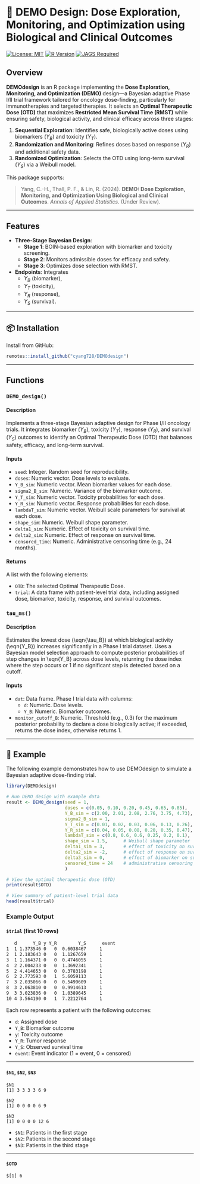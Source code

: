 
# **💊 DEMO Design: Dose Exploration, Monitoring, and Optimization using Biological and Clinical Outcomes**

<!-- badges: start -->
[![License: MIT](https://img.shields.io/badge/License-MIT-yellow.svg)](https://opensource.org/licenses/MIT)
[![R Version](https://img.shields.io/badge/R->=4.2-blue)](https://cran.r-project.org/)
[![JAGS Required](https://img.shields.io/badge/JAGS-Required-red)](http://mcmc-jags.sourceforge.net/)
<!-- badges: end -->

## Overview

**DEMOdesign** is an R package implementing the **Dose Exploration, Monitoring, and Optimization (DEMO)** design—a Bayesian adaptive Phase I/II trial framework tailored for oncology dose-finding, particularly for immunotherapies and targeted therapies. It selects an **Optimal Therapeutic Dose (OTD)** that maximizes **Restricted Mean Survival Time (RMST)** while ensuring safety, biological activity, and clinical efficacy across three stages:

1. **Sequential Exploration**: Identifies safe, biologically active doses using biomarkers ($Y_B$) and toxicity ($Y_T$).
2. **Randomization and Monitoring**: Refines doses based on response ($Y_R$) and additional safety data.
3. **Randomized Optimization**: Selects the OTD using long-term survival ($Y_S$) via a Weibull model.

This package supports:

> Yang, C.-H., Thall, P. F., & Lin, R. (2024). **DEMO: Dose Exploration, Monitoring, and Optimization Using Biological and Clinical Outcomes**. *Annals of Applied Statistics*. (Under Review).

---

## Features

- **Three-Stage Bayesian Design**:
  - **Stage 1**: BOIN-based exploration with biomarker and toxicity screening.
  - **Stage 2**: Monitors admissible doses for efficacy and safety.
  - **Stage 3**: Optimizes dose selection with RMST.
- **Endpoints**: Integrates 
  - $Y_B$ (biomarker), 
  - $Y_T$ (toxicity), 
  - $Y_R$ (response), 
  - $Y_S$ (survival).

---

## 📦 Installation

Install from GitHub:

``` r
remotes::install_github("cyang728/DEMOdesign")
```

---

## Functions

### `DEMO_design()`

#### Description
Implements a three-stage Bayesian adaptive design for Phase I/II oncology trials. It integrates biomarker ($Y_B$), toxicity ($Y_T$), response ($Y_R$), and survival ($Y_S$) outcomes to identify an Optimal Therapeutic Dose (OTD) that balances safety, efficacy, and long-term survival.

#### Inputs

- `seed`: Integer. Random seed for reproducibility.
- `doses`: Numeric vector. Dose levels to evaluate.
- `Y_B_sim`: Numeric vector. Mean biomarker values for each dose.
- `sigma2_B_sim`: Numeric. Variance of the biomarker outcome.
- `Y_T_sim`: Numeric vector. Toxicity probabilities for each dose.
- `Y_R_sim`: Numeric vector. Response probabilities for each dose.
- `lambdaT_sim`: Numeric vector. Weibull scale parameters for survival at each dose.
- `shape_sim`: Numeric. Weibull shape parameter.
- `delta1_sim`: Numeric. Effect of toxicity on survival time.
- `delta2_sim`: Numeric. Effect of response on survival time.
- `censored_time`: Numeric. Administrative censoring time (e.g., 24 months).

#### Returns

A list with the following elements:

- `OTD`: The selected Optimal Therapeutic Dose.
- `trial`: A data frame with patient-level trial data, including assigned dose, biomarker, toxicity, response, and survival outcomes.

### `tau_ms()`

#### Description
Estimates the lowest dose (\eqn{\tau_B}) at which biological activity (\eqn{Y_B}) increases significantly in a Phase I trial dataset. Uses a Bayesian model selection approach to compute posterior probabilities of step changes in \eqn{Y_B} across dose levels, returning the dose index where the step occurs or 1 if no significant step is detected based on a cutoff.

#### Inputs
- `dat`: Data frame. Phase I trial data with columns:
  - `d`: Numeric. Dose levels.
  - `Y_B`: Numeric. Biomarker outcomes.
- `monitor_cutoff_B`: Numeric. Threshold (e.g., 0.3) for the maximum posterior probability to declare a dose biologically active; if exceeded, returns the dose index, otherwise returns 1.

---

## 🚀 Example

The following example demonstrates how to use DEMOdesign to simulate a Bayesian adaptive dose-finding trial.

``` r
library(DEMOdesign)

# Run DEMO_design with example data
result <- DEMO_design(seed = 1,
                      doses = c(0.05, 0.10, 0.20, 0.45, 0.65, 0.85),
                      Y_B_sim = c(2.00, 2.01, 2.08, 2.76, 3.75, 4.73),  # biomarker means
                      sigma2_B_sim = 1, 
                      Y_T_sim = c(0.01, 0.02, 0.03, 0.06, 0.13, 0.26),  # toxicity rates
                      Y_R_sim = c(0.04, 0.05, 0.08, 0.20, 0.35, 0.47),  # response rates
                      lambdaT_sim = c(0.8, 0.6, 0.6, 0.25, 0.2, 0.1),   # scale for Weibull survival
                      shape_sim = 1.5,      # Weibull shape parameter
                      delta1_sim = 3,       # effect of toxicity on survival
                      delta2_sim = -2,      # effect of response on survival
                      delta3_sim = 0,       # effect of biomarker on survival
                      censored_time = 24    # administrative censoring time 
                      )

# View the optimal therapeutic dose (OTD)
print(result$OTD)

# View summary of patient-level trial data
head(result$trial)
```

### Example Output

#### `$trial` (first 10 rows)

```txt
   d      Y_B y Y_R        Y_S      event
1  1 1.373546 0   0  0.6038467     1
2  1 2.183643 0   0  1.1267659     1
3  1 1.164371 0   0  0.4746055     1
4  2 2.004233 0   0  1.3692341     1
5  2 4.414653 0   0  0.3783198     1
6  2 2.773593 0   1  5.6059113     1
7  3 2.035066 0   0  0.5499609     1
8  3 2.063810 0   0  0.9914613     1
9  3 3.023836 0   0  1.0389645     1
10 4 3.564190 0   1  7.2212764     1
```

Each row represents a patient with the following outcomes: 
- `d`: Assigned dose 
- `Y_B`: Biomarker outcome 
- `y`: Toxicity outcome
- `Y_R`: Tumor response 
- `Y_S`: Observed survival time 
- `event`: Event indicator (1 = event, 0 = censored) 

---

#### `$N1`, `$N2`, `$N3` 

``` 
$N1 
[1] 3 3 3 3 6 9 

$N2 
[1] 0 0 0 0 6 9 

$N3 
[1] 0 0 0 0 12 6 
``` 
- `$N1`: Patients in the first stage 
- `$N2`: Patients in the second stage 
- `$N3`: Patients in the third stage

---

#### `$OTD` 
``` $[1] 6 ```
